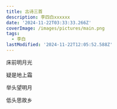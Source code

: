 ```yaml
---
title: 古诗三首
description: 李四白xxxxxx
date: '2024-11-22T03:33:33.266Z'
coverImage: /images/pictures/main.png
tags:
  - 李白
lastModified: '2024-11-22T12:05:52.588Z'
---
```

床前明月光

疑是地上霜

举头望明月

低头思故乡
